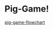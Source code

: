 # Pig-Game!
[pig-game-flowchart](https://user-images.githubusercontent.com/92433654/200118945-aaae3c12-9fe2-4288-a044-5ec415008895.png)
